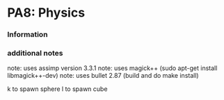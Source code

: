 # PA8: Physics


### Information

### additional notes

note: uses assimp version 3.3.1
note: uses magick++ (sudo apt-get install libmagick++-dev)
note: uses bullet 2.87 (build and do make install)

k to spawn sphere
l to spawn cube